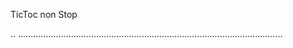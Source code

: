 TicToc non Stop

..
.........................................................................................................